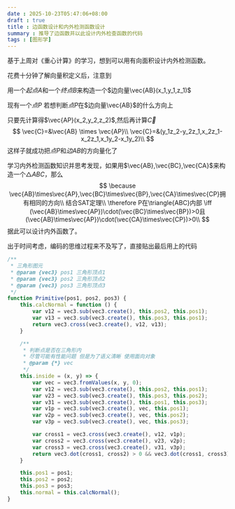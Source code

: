 ```yaml
---
date : 2025-10-23T05:47:06+08:00
draft : true
title : 边函数设计和内外检测函数设计
summary : 推导了边函数并以此设计内外检查函数的代码
tags : [图形学]
---
```


基于上周对《重心计算》的学习，想到可以用有向面积设计内外检测函数。

花费十分钟了解向量积定义后，注意到

用一个$起点A$和一个$终点B$来构造一个$边向量\vec{AB}(x_1,y_1,z_1)$

现有一个$点P$ 若想判断$点P$在$边向量\vec{AB}$的什么方向上

只要先计算得$\vec{AP}(x_2,y_2,z_2)$,然后再计算$\vec{C}$
$$
\vec{C}=&\vec{AB} \times \vec{AP}\\
\vec{C}=&(y_1z_2-y_2z_1,x_2z_1-x_2z_1,x_1y_2-x_1y_2)\\
$$
这样子就成功把$点P$和$边AB$的方向量化了

学习内外检测函数知识并思考发现，如果用$\vec{AB},\vec{BC},\vec{CA}$来构造一个$\triangle{ABC}$，那么
$$
\because \vec{AB}\times\vec{AP},\vec{BC}\times\vec{BP},\vec{CA}\times\vec{CP}拥有相同的方向\\
结合SAT定理\\
\therefore P在\triangle{ABC}内部 \iff (\vec{AB}\times\vec{AP})\cdot(\vec{BC}\times\vec{BP})>0且(\vec{AB}\times\vec{AP})\cdot(\vec{CA}\times\vec{CP})>0\\
$$
据此可以设计内外函数了。


出于时间考虑，编码的思维过程来不及写了，直接贴出最后用上的代码

```javascript
/**
 * 三角形图元
 * @param {vec3} pos1 三角形顶点1
 * @param {vec3} pos2 三角形顶点2
 * @param {vec3} pos3 三角形顶点3
 */
function Primitive(pos1, pos2, pos3) {
    this.calcNormal = function () {
        var v12 = vec3.sub(vec3.create(), this.pos2, this.pos1);
        var v13 = vec3.sub(vec3.create(), this.pos3, this.pos1);
        return vec3.cross(vec3.create(), v12, v13);
    }

    /**
     * 判断点是否在三角形内
     * 尽管可能有性能问题 但是为了语义清晰 使用面向对象
     * @param {*} vec 
     */
    this.inside = (x, y) => {
        var vec = vec3.fromValues(x, y, 0);
        var v12 = vec3.sub(vec3.create(), this.pos2, this.pos1);
        var v23 = vec3.sub(vec3.create(), this.pos3, this.pos2);
        var v31 = vec3.sub(vec3.create(), this.pos1, this.pos3);
        var v1p = vec3.sub(vec3.create(), vec, this.pos1);
        var v2p = vec3.sub(vec3.create(), vec, this.pos2);
        var v3p = vec3.sub(vec3.create(), vec, this.pos3);

        var cross1 = vec3.cross(vec3.create(), v12, v1p);
        var cross2 = vec3.cross(vec3.create(), v23, v2p);
        var cross3 = vec3.cross(vec3.create(), v31, v3p);
        return vec3.dot(cross1, cross2) > 0 && vec3.dot(cross1, cross3) > 0;
    }

    this.pos1 = pos1;
    this.pos2 = pos2;
    this.pos3 = pos3;
    this.normal = this.calcNormal();
}
```
